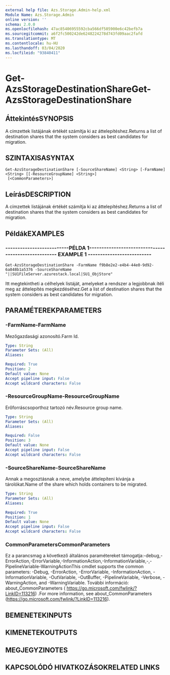 ```yaml
---
external help file: Azs.Storage.Admin-help.xml
Module Name: Azs.Storage.Admin
online version: ''
schema: 2.0.0
ms.openlocfilehash: 47ac85406955592cba566df505900e6c42befb7a
ms.sourcegitcommit: a6f2fc500242de6248224278d743fd09aac2fafd
ms.translationtype: MT
ms.contentlocale: hu-HU
ms.lasthandoff: 03/04/2020
ms.locfileid: "93840411"
---
```

# <span data-ttu-id="b05fb-101">Get-AzsStorageDestinationShare</span><span class="sxs-lookup"><span data-stu-id="b05fb-101">Get-AzsStorageDestinationShare</span></span>

## <span data-ttu-id="b05fb-102">Áttekintés</span><span class="sxs-lookup"><span data-stu-id="b05fb-102">SYNOPSIS</span></span>
<span data-ttu-id="b05fb-103">A címzettek listájának értékét számítja ki az áttelepítéshez.</span><span class="sxs-lookup"><span data-stu-id="b05fb-103">Returns a list of destination shares that the system considers as best candidates for migration.</span></span>

## <span data-ttu-id="b05fb-104">SZINTAXISA</span><span class="sxs-lookup"><span data-stu-id="b05fb-104">SYNTAX</span></span>

```
Get-AzsStorageDestinationShare [-SourceShareName] <String> [-FarmName] <String> [[-ResourceGroupName] <String>]
 [<CommonParameters>]
```

## <span data-ttu-id="b05fb-105">Leírás</span><span class="sxs-lookup"><span data-stu-id="b05fb-105">DESCRIPTION</span></span>
<span data-ttu-id="b05fb-106">A címzettek listájának értékét számítja ki az áttelepítéshez.</span><span class="sxs-lookup"><span data-stu-id="b05fb-106">Returns a list of destination shares that the system considers as best candidates for migration.</span></span>

## <span data-ttu-id="b05fb-107">Példák</span><span class="sxs-lookup"><span data-stu-id="b05fb-107">EXAMPLES</span></span>

### <span data-ttu-id="b05fb-108">--------------------------PÉLDA 1--------------------------</span><span class="sxs-lookup"><span data-stu-id="b05fb-108">-------------------------- EXAMPLE 1 --------------------------</span></span>
```
Get-AzsStorageDestinationShare -FarmName f9b8e2e2-e4b4-44e0-9d92-6a848b1a5376 -SourceShareName "||SU1FileServer.azurestack.local|SU1_ObjStore"
```

<span data-ttu-id="b05fb-109">Itt megtekintheti a célhelyek listáját, amelyeket a rendszer a legjobbnak ítéli meg az áttelepítés megkezdéséhez.</span><span class="sxs-lookup"><span data-stu-id="b05fb-109">Get a list of destination shares that the system considers as best candidates for migration.</span></span>

## <span data-ttu-id="b05fb-110">PARAMÉTEREK</span><span class="sxs-lookup"><span data-stu-id="b05fb-110">PARAMETERS</span></span>

### <span data-ttu-id="b05fb-111">-FarmName</span><span class="sxs-lookup"><span data-stu-id="b05fb-111">-FarmName</span></span>
<span data-ttu-id="b05fb-112">Mezőgazdasági azonosító.</span><span class="sxs-lookup"><span data-stu-id="b05fb-112">Farm Id.</span></span>

```yaml
Type: String
Parameter Sets: (All)
Aliases: 

Required: True
Position: 2
Default value: None
Accept pipeline input: False
Accept wildcard characters: False
```

### <span data-ttu-id="b05fb-113">-ResourceGroupName</span><span class="sxs-lookup"><span data-stu-id="b05fb-113">-ResourceGroupName</span></span>
<span data-ttu-id="b05fb-114">Erőforráscsoporthoz tartozó név.</span><span class="sxs-lookup"><span data-stu-id="b05fb-114">Resource group name.</span></span>

```yaml
Type: String
Parameter Sets: (All)
Aliases: 

Required: False
Position: 3
Default value: None
Accept pipeline input: False
Accept wildcard characters: False
```

### <span data-ttu-id="b05fb-115">-SourceShareName</span><span class="sxs-lookup"><span data-stu-id="b05fb-115">-SourceShareName</span></span>
<span data-ttu-id="b05fb-116">Annak a megosztásnak a neve, amelybe áttelepíteni kívánja a tárolókat.</span><span class="sxs-lookup"><span data-stu-id="b05fb-116">Name of the share which holds containers to be migrated.</span></span>

```yaml
Type: String
Parameter Sets: (All)
Aliases: 

Required: True
Position: 1
Default value: None
Accept pipeline input: False
Accept wildcard characters: False
```

### <span data-ttu-id="b05fb-117">CommonParameters</span><span class="sxs-lookup"><span data-stu-id="b05fb-117">CommonParameters</span></span>
<span data-ttu-id="b05fb-118">Ez a parancsmag a következő általános paramétereket támogatja:-debug,-ErrorAction,-ErrorVariable,-InformationAction,-InformationVariable,-,-PipelineVariable-WarningAction</span><span class="sxs-lookup"><span data-stu-id="b05fb-118">This cmdlet supports the common parameters: -Debug, -ErrorAction, -ErrorVariable, -InformationAction, -InformationVariable, -OutVariable, -OutBuffer, -PipelineVariable, -Verbose, -WarningAction, and -WarningVariable.</span></span> <span data-ttu-id="b05fb-119">További információ: about_CommonParameters ( https://go.microsoft.com/fwlink/?LinkID=113216) .</span><span class="sxs-lookup"><span data-stu-id="b05fb-119">For more information, see about_CommonParameters (https://go.microsoft.com/fwlink/?LinkID=113216).</span></span>

## <span data-ttu-id="b05fb-120">BEMENETEK</span><span class="sxs-lookup"><span data-stu-id="b05fb-120">INPUTS</span></span>

## <span data-ttu-id="b05fb-121">KIMENETEK</span><span class="sxs-lookup"><span data-stu-id="b05fb-121">OUTPUTS</span></span>

## <span data-ttu-id="b05fb-122">MEGJEGYZI</span><span class="sxs-lookup"><span data-stu-id="b05fb-122">NOTES</span></span>

## <span data-ttu-id="b05fb-123">KAPCSOLÓDÓ HIVATKOZÁSOK</span><span class="sxs-lookup"><span data-stu-id="b05fb-123">RELATED LINKS</span></span>

